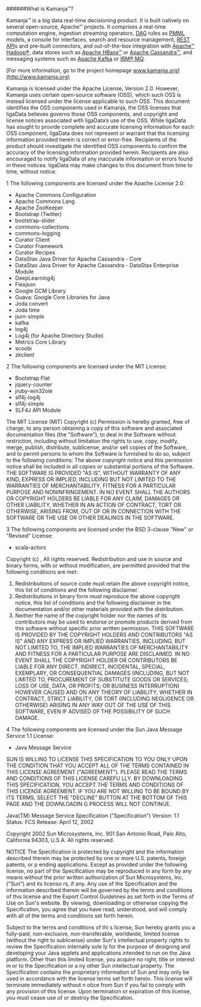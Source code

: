 ######What is Kamanja&#8482;?

Kamanja&#8482; is a big data real-time decisioning product. It is built natively on several open-source, Apache&#8482; projects. It comprises a real-time computation engine, ingestion streaming operators, [DAG](https://github.com/ligaDATA/Kamanja/wiki/Glossary#d) rules as [PMML](http://www.ibm.com/developerworks/library/ba-ind-PMML1/) models, a console for interfaces, search and resource management, [REST](http://rest.elkstein.org/2008/02/what-is-rest.html) [API](https://github.com/ligaDATA/Kamanja/wiki/Glossary#a)s and pre-built connectors, and out-of-the-box integration with [Apache&#8482; Hadoop&#174;](https://hadoop.apache.org/), data stores such as [Apache HBase&#8482;](http://hbase.apache.org/) or [Apache Cassandra&#8482;](http://cassandra.apache.org/), and messaging systems such as [Apache Kafka](http://kafka.apache.org/) or [IBM&#174; MQ](http://www-03.ibm.com/software/products/en/ibm-mq).

[For more information, go to the project homepage www.kamanja.org](http://www.kamanja.org)

Kamanja is licensed under the Apache License, Version 2.0.  However, Kamanja uses certain open-source software (OSS), which such OSS is instead licensed under the license applicable to such OSS.  This document identifies the OSS components used in Kamanja, the OSS licenses that ligaData  believes governs those OSS components, and copyright and license notices associated with ligaData’s use of the OSS. While ligaData has sought to provide complete and accurate licensing information for each OSS component, ligaData  does not represent or warrant that the licensing information provided herein is correct or error-free. Recipients of the product should investigate the identified OSS components to confirm the accuracy of the licensing information provided herein. Recipients are also encouraged to notify ligaData of any inaccurate information or errors found in these notices. ligaData may make changes to this document from time to time, without notice.

1 The following components are licensed under the Apache License 2.0:

<ul>
<li>Apache Commons Configuration</li>
<li>Apache Commons Lang</li>
<li>Apache ZooKeeper</li>
<li>Bootstrap (Twitter)</li>
<li>bootstrap-slider</li>
<li>commons-collections</li>
<li>commons-logging</li>
<li>Curator Client</li>
<li>Curator Framework</li>
<li>Curator Recipes</li>
<li>DataStax Java Driver for Apache Cassandra - Core</li>
<li>DataStax Java Driver for Apache Cassandra - DataStax Enterprise Module</li>
<li>DeepLearning4j</li>
<li>Flexjson</li>
<li>Google GCM Library</li>
<li>Guava: Google Core Libraries for Java</li>
<li>Joda convert</li>
<li>Joda time</li>
<li>json-simple</li>
<li>kafka</li>
<li>log4j</li>
<li>Log4j (for Apache Directory Studio)</li>
<li>Metrics Core Library</li>
<li>scoobi</li>
<li>zkclient</li>
</ul>


2 The following components are licensed under the MIT License:

<ul>
<li>Bootstrap Flat</li>
<li>jquery-counter</li>
<li>jruby-win32ole</li>
<li>slf4j-log4j</li>
<li>slf4j-simple</li>
<li>SLF4J API Module</li>
</ul>

The MIT License (MIT)
Copyright (c) <year> <copyright holders>
Permission is hereby granted, free of charge, to any person obtaining a copy
of this software and associated documentation files (the "Software"), to deal
in the Software without restriction, including without limitation the rights
to use, copy, modify, merge, publish, distribute, sublicense, and/or sell
copies of the Software, and to permit persons to whom the Software is
furnished to do so, subject to the following conditions:
The above copyright notice and this permission notice shall be included in
all copies or substantial portions of the Software.
THE SOFTWARE IS PROVIDED "AS IS", WITHOUT WARRANTY OF ANY KIND, EXPRESS OR
IMPLIED, INCLUDING BUT NOT LIMITED TO THE WARRANTIES OF MERCHANTABILITY,
FITNESS FOR A PARTICULAR PURPOSE AND NONINFRINGEMENT. IN NO EVENT SHALL THE
AUTHORS OR COPYRIGHT HOLDERS BE LIABLE FOR ANY CLAIM, DAMAGES OR OTHER
LIABILITY, WHETHER IN AN ACTION OF CONTRACT, TORT OR OTHERWISE, ARISING FROM,
OUT OF OR IN CONNECTION WITH THE SOFTWARE OR THE USE OR OTHER DEALINGS IN
THE SOFTWARE.



3 The following components are licensed under the BSD 3-clause "New" or "Revised" License:

<ul>
<liPostgreSQL JDBC Driver</li>
<li>scala-actors</li>
</ul>

Copyright (c) <YEAR>, <OWNER>
All rights reserved.
Redistribution and use in source and binary forms, with or without modification, are permitted provided that the following conditions are met:
1. Redistributions of source code must retain the above copyright notice, this list of conditions and the following disclaimer.
2. Redistributions in binary form must reproduce the above copyright notice, this list of conditions and the following disclaimer in the documentation and/or other materials provided with the distribution.
3. Neither the name of the copyright holder nor the names of its contributors may be used to endorse or promote products derived from this software without specific prior written permission.
THIS SOFTWARE IS PROVIDED BY THE COPYRIGHT HOLDERS AND CONTRIBUTORS "AS IS" AND ANY EXPRESS OR IMPLIED WARRANTIES, INCLUDING, BUT NOT LIMITED TO, THE IMPLIED WARRANTIES OF MERCHANTABILITY AND FITNESS FOR A PARTICULAR PURPOSE ARE DISCLAIMED. IN NO EVENT SHALL THE COPYRIGHT HOLDER OR CONTRIBUTORS BE LIABLE FOR ANY DIRECT, INDIRECT, INCIDENTAL, SPECIAL, EXEMPLARY, OR CONSEQUENTIAL DAMAGES (INCLUDING, BUT NOT LIMITED TO, PROCUREMENT OF SUBSTITUTE GOODS OR SERVICES; LOSS OF USE, DATA, OR PROFITS; OR BUSINESS INTERRUPTION) HOWEVER CAUSED AND ON ANY THEORY OF LIABILITY, WHETHER IN CONTRACT, STRICT LIABILITY, OR TORT (INCLUDING NEGLIGENCE OR OTHERWISE) ARISING IN ANY WAY OUT OF THE USE OF THIS SOFTWARE, EVEN IF ADVISED OF THE POSSIBILITY OF SUCH DAMAGE.


4 The following components are licensed under the Sun Java Message Service 1.1 License:
 
<ul>
<li>Java Message Service</li>
</ul>

SUN IS WILLING TO LICENSE THIS SPECIFICATION TO
YOU ONLY UPON THE CONDITION THAT YOU ACCEPT ALL OF
THE TERMS CONTAINED IN THIS LICENSE AGREEMENT
("AGREEMENT"). PLEASE READ THE TERMS AND
CONDITIONS OF THIS LICENSE CAREFU LLY. BY
DOWNLOADING THIS SPECIFICATION, YOU ACCEPT THE
TERMS AND CONDITIONS OF THIS LICENSE AGREEMENT. IF
YOU ARE NOT WILLING TO BE BOUND BY ITS TERMS,
SELECT THE "DECLINE" BUTTON AT THE BOTTOM OF THIS
PAGE AND THE DOWNLOADIN G PROCESS WILL NOT
CONTINUE.

Java(TM) Message Service Specification
("Specification")
Version: 1.1
Status: FCS
Release: April 12, 2002

Copyright 2002 Sun Microsystems, Inc.
901 San Antonio Road, Palo Alto, California 94303,
U.S.A.
All rights reserved.

NOTICE
The Specification is protected by copyright and
the information described therein may be protected
by one or more U.S. patents, foreign patents, or
p ending applications. Except as provided under
the following license, no part of the
Specification may be reproduced in any form by any
means without the prior written authorization of
Sun Microsystems, Inc. ("Sun") and its licenso rs,
if any. Any use of the Specification and the
information described therein will be governed by
the terms and conditions of this license and the
Export Control Guidelines as set forth in the
Terms of Use on Sun's website. By viewing,
downloading or otherwise copying the
Specification, you agree that you have read,
understood, and will comply with all of the terms
and conditions set forth herein.

Subject to the terms and conditions of thi s
license, Sun hereby grants you a fully-paid,
non-exclusive, non-transferable, worldwide,
limited license (without the right to sublicense)
under Sun's intellectual property rights to review
the Specification internally sole ly for the
purpose of designing and developing your Java
applets and applications intended to run on the
Java platform. Other than this limited license,
you acquire no right, title or interest in or to
the Specification or a ny other Sun intellectual
property. The Specification contains the
proprietary information of Sun and may only be
used in accordance with the license terms set
forth herein. This license will terminate
immediately without n otice from Sun if you fail to
comply with any provision of this license. Upon
termination or expiration of this license, you
must cease use of or destroy the Specification.


